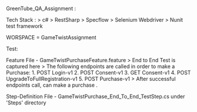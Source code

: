 ﻿GreenTube_QA_Assignment :

Tech Stack :
	> c#
	> RestSharp
	> Specflow
	> Selenium Webdriver
	> Nunit test framework

WORSPACE = GameTwistAssignment 


Test:

Feature File - GameTwistPurchaseFeature.feature
        > End to End Test is captured here
		> The following endpoints are called in order to make a Purchase:
				1.	POST Login-v1
				2.	POST Consent-v1
				3.	GET Consent-v1
				4.	POST UpgradeToFullRegistration-v1
				5.	POST Purchase-v1
		> After successful endpoints call, can make a purchase .

Step-Definition File - GameTwistPurchase_End_To_End_TestStep.cs under 'Steps' directory

